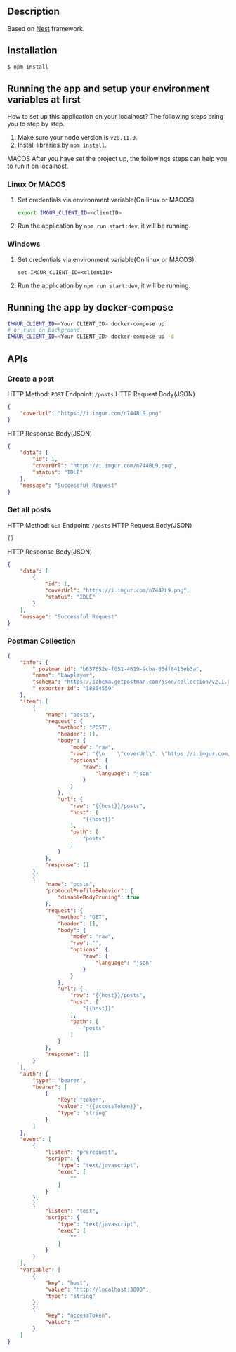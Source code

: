 

## Description

Based on [Nest](https://github.com/nestjs/nest) framework.

## Installation

```bash
$ npm install
```

## Running the app and setup your environment variables at first

How to set up this application on your localhost? The following steps bring you to step by step.

1. Make sure your node version is `v20.11.0`.
2. Install libraries by `npm install`.

MACOS
After you have set the project up, the followings steps can help you to run it on localhost.

### Linux Or MACOS

1. Set credentials via environment variable(On linux or MACOS).

    ```bash
    export IMGUR_CLIENT_ID=<clientID>
    ```
2. Run the application by `npm run start:dev`, it will be running.

### Windows

1. Set credentials via environment variable(On linux or MACOS).

    ```shell
    set IMGUR_CLIENT_ID=<clientID>
    ```
2. Run the application by `npm run start:dev`, it will be running.

## Running the app by docker-compose
```bash
IMGUR_CLIENT_ID=<Your CLIENT_ID> docker-compose up
# or runs on background.
IMGUR_CLIENT_ID=<Your CLIENT_ID> docker-compose up -d
```

## APIs

### Create a post
HTTP Method: `POST`
Endpoint: `/posts`
HTTP Request Body(JSON)
```JSON
{
    "coverUrl": "https://i.imgur.com/n744BL9.png"
}
```
HTTP Response Body(JSON)
```JSON
{
    "data": {
        "id": 1,
        "coverUrl": "https://i.imgur.com/n744BL9.png",
        "status": "IDLE"
    },
    "message": "Successful Request"
}
```

### Get all posts
HTTP Method: `GET`
Endpoint: `/posts`
HTTP Request Body(JSON)
```JSON
{}
```
HTTP Response Body(JSON)
```JSON
{
    "data": [
        {
            "id": 1,
            "coverUrl": "https://i.imgur.com/n744BL9.png",
            "status": "IDLE"
        }
    ],
    "message": "Successful Request"
}
```

### Postman Collection
```JSON
{
	"info": {
		"_postman_id": "b657652e-f051-4619-9cba-05df8413eb3a",
		"name": "Lawplayer",
		"schema": "https://schema.getpostman.com/json/collection/v2.1.0/collection.json",
		"_exporter_id": "18854559"
	},
	"item": [
		{
			"name": "posts",
			"request": {
				"method": "POST",
				"header": [],
				"body": {
					"mode": "raw",
					"raw": "{\n    \"coverUrl\": \"https://i.imgur.com/n744BL9.png\"\n}",
					"options": {
						"raw": {
							"language": "json"
						}
					}
				},
				"url": {
					"raw": "{{host}}/posts",
					"host": [
						"{{host}}"
					],
					"path": [
						"posts"
					]
				}
			},
			"response": []
		},
		{
			"name": "posts",
			"protocolProfileBehavior": {
				"disableBodyPruning": true
			},
			"request": {
				"method": "GET",
				"header": [],
				"body": {
					"mode": "raw",
					"raw": "",
					"options": {
						"raw": {
							"language": "json"
						}
					}
				},
				"url": {
					"raw": "{{host}}/posts",
					"host": [
						"{{host}}"
					],
					"path": [
						"posts"
					]
				}
			},
			"response": []
		}
	],
	"auth": {
		"type": "bearer",
		"bearer": [
			{
				"key": "token",
				"value": "{{accessToken}}",
				"type": "string"
			}
		]
	},
	"event": [
		{
			"listen": "prerequest",
			"script": {
				"type": "text/javascript",
				"exec": [
					""
				]
			}
		},
		{
			"listen": "test",
			"script": {
				"type": "text/javascript",
				"exec": [
					""
				]
			}
		}
	],
	"variable": [
		{
			"key": "host",
			"value": "http://localhost:3000",
			"type": "string"
		},
		{
			"key": "accessToken",
			"value": ""
		}
	]
}
```
